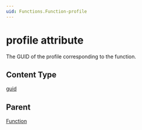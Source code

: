 ```yaml
---
uid: Functions.Function-profile
---
```


# profile attribute

The GUID of the profile corresponding to the function.

## Content Type

[guid](xref:Functions-TypeGuid)

## Parent

[Function](xref:Functions.Function)
